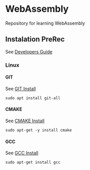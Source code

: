 # WebAssembly
Repository for learning WebAssembly

## Instalation PreRec
See [Developers Guide](http://webassembly.org/getting-started/developers-guide/)
### Linux
#### GIT
See [GIT Install](https://git-scm.com/book/en/v2/Getting-Started-Installing-Git)

```sudo apt install git-all```
#### CMAKE
See [CMAKE Install](http://cgold.readthedocs.io/en/latest/first-step/installation.html)

```sudo apt-get -y install cmake```
#### GCC
See [GCC Install](https://askubuntu.com/questions/154402/install-gcc-on-ubuntu-12-04-lts)

```sudo apt-get install gcc```
